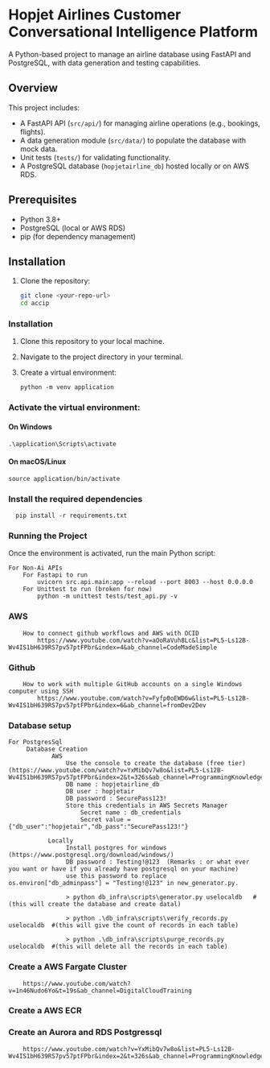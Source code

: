 # Hopjet Airlines Customer Conversational Intelligence Platform

A Python-based project to manage an airline database using FastAPI and PostgreSQL, with data generation and testing capabilities.

## Overview

This project includes:

- A FastAPI API (`src/api/`) for managing airline operations (e.g., bookings, flights).
- A data generation module (`src/data/`) to populate the database with mock data.
- Unit tests (`tests/`) for validating functionality.
- A PostgreSQL database (`hopjetairline_db`) hosted locally or on AWS RDS.

## Prerequisites

- Python 3.8+
- PostgreSQL (local or AWS RDS)
- pip (for dependency management)

## Installation

1. Clone the repository:
   ```bash
   git clone <your-repo-url>
   cd accip
   ```

### Installation

1. Clone this repository to your local machine.

2. Navigate to the project directory in your terminal.

3. Create a virtual environment:

   ```
   python -m venv application
   ```

### Activate the virtual environment:

#### On Windows

    .\application\Scripts\activate

#### On macOS/Linux

    source application/bin/activate

### Install the required dependencies

```
  pip install -r requirements.txt
```

### Running the Project

Once the environment is activated, run the main Python script:

    For Non-Ai APIs
        For Fastapi to run
            uvicorn src.api.main:app --reload --port 8003 --host 0.0.0.0
        For Unittest to run (broken for now)
            python -m unittest tests/test_api.py -v

### AWS

        How to connect github workflows and AWS with OCID
            https://www.youtube.com/watch?v=aOoRaVuh8Lc&list=PL5-Ls12B-Wv4IS1bH639RS7pv57ptFPbr&index=4&ab_channel=CodeMadeSimple

### Github

        How to work with multiple GitHub accounts on a single Windows computer using SSH
            https://www.youtube.com/watch?v=Fyfp0oEWD6w&list=PL5-Ls12B-Wv4IS1bH639RS7pv57ptFPbr&index=6&ab_channel=fromDev2Dev

### Database setup

    For PostgresSql
         Database Creation
                AWS
                    Use the console to create the database (free tier) (https://www.youtube.com/watch?v=YxMibQv7w8o&list=PL5-Ls12B-Wv4IS1bH639RS7pv57ptFPbr&index=2&t=326s&ab_channel=ProgrammingKnowledge)
                    DB name : hopjetairline_db
                    DB user : hopjetair
                    DB password : SecurePass123!
                    Store this credentials in AWS Secrets Manager
                        Secret name : db_credentials
                        Secret value = {"db_user":"hopjetair","db_pass":"SecurePass123!"}

               Locally
                    Install postgres for windows (https://www.postgresql.org/download/windows/)
                    DB password : Testing!@123  (Remarks : or what ever you want or have if you already have postgresql on your machine)
                    use this password to replace  os.environ["db_adminpass"] = "Testing!@123" in new_generator.py.

                    > python db_infra\scripts\generator.py uselocaldb   #(this will create the database and create datal)

                    > python .\db_infra\scripts\verify_records.py  uselocaldb  #(this will give the count of records in each table)

                    > python .\db_infra\scripts\purge_records.py  uselocaldb  #(this will delete all the records in each table)

### Create a AWS Fargate Cluster

        https://www.youtube.com/watch?v=1n46Nudo6Yo&t=19s&ab_channel=DigitalCloudTraining

### Create a AWS ECR

### Create an Aurora and RDS Postgressql

        https://www.youtube.com/watch?v=YxMibQv7w8o&list=PL5-Ls12B-Wv4IS1bH639RS7pv57ptFPbr&index=2&t=326s&ab_channel=ProgrammingKnowledge
